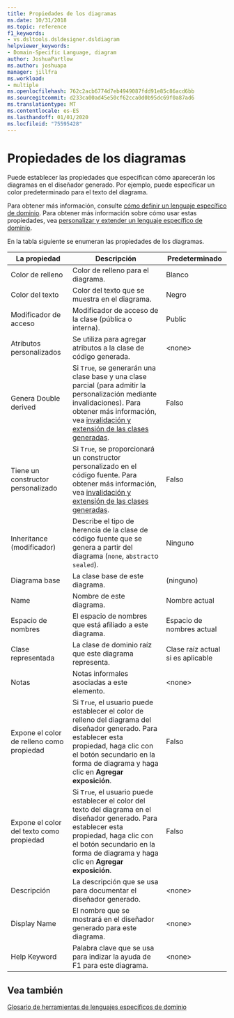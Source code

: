 ```yaml
---
title: Propiedades de los diagramas
ms.date: 10/31/2018
ms.topic: reference
f1_keywords:
- vs.dsltools.dsldesigner.dsldiagram
helpviewer_keywords:
- Domain-Specific Language, diagram
author: JoshuaPartlow
ms.author: joshuapa
manager: jillfra
ms.workload:
- multiple
ms.openlocfilehash: 762c2acb6774d7eb4949087fdd91e85c86acd6bb
ms.sourcegitcommit: d233ca00ad45e50cf62cca0d0b95dc69f0a87ad6
ms.translationtype: MT
ms.contentlocale: es-ES
ms.lasthandoff: 01/01/2020
ms.locfileid: "75595428"
---
```

# <a name="properties-of-diagrams"></a>Propiedades de los diagramas
Puede establecer las propiedades que especifican cómo aparecerán los diagramas en el diseñador generado. Por ejemplo, puede especificar un color predeterminado para el texto del diagrama.

 Para obtener más información, consulte [cómo definir un lenguaje específico de dominio](../modeling/how-to-define-a-domain-specific-language.md). Para obtener más información sobre cómo usar estas propiedades, vea [personalizar y extender un lenguaje específico de dominio](../modeling/customizing-and-extending-a-domain-specific-language.md).

 En la tabla siguiente se enumeran las propiedades de los diagramas.

|La propiedad|Descripción|Predeterminado|
|-|-|-|
|Color de relleno|Color de relleno para el diagrama.|Blanco|
|Color del texto|Color del texto que se muestra en el diagrama.|Negro|
|Modificador de acceso|Modificador de acceso de la clase (pública o interna).|Public|
|Atributos personalizados|Se utiliza para agregar atributos a la clase de código generada.|\<none>|
|Genera Double derived|Si `True`, se generarán una clase base y una clase parcial (para admitir la personalización mediante invalidaciones). Para obtener más información, vea [invalidación y extensión de las clases generadas](../modeling/overriding-and-extending-the-generated-classes.md).|Falso|
|Tiene un constructor personalizado|Si `True`, se proporcionará un constructor personalizado en el código fuente. Para obtener más información, vea [invalidación y extensión de las clases generadas](../modeling/overriding-and-extending-the-generated-classes.md).|Falso|
|Inheritance (modificador)|Describe el tipo de herencia de la clase de código fuente que se genera a partir del diagrama (`none`, `abstract`o `sealed`).|Ninguno|
|Diagrama base|La clase base de este diagrama.|(ninguno)|
|Name|Nombre de este diagrama.|Nombre actual|
|Espacio de nombres|El espacio de nombres que está afiliado a este diagrama.|Espacio de nombres actual|
|Clase representada|La clase de dominio raíz que este diagrama representa.|Clase raíz actual si es aplicable|
|Notas|Notas informales asociadas a este elemento.|\<none>|
|Expone el color de relleno como propiedad|Si `True`, el usuario puede establecer el color de relleno del diagrama del diseñador generado. Para establecer esta propiedad, haga clic con el botón secundario en la forma de diagrama y haga clic en **Agregar exposición**.|Falso|
|Expone el color del texto como propiedad|Si `True`, el usuario puede establecer el color del texto del diagrama en el diseñador generado. Para establecer esta propiedad, haga clic con el botón secundario en la forma de diagrama y haga clic en **Agregar exposición**.|Falso|
|Descripción|La descripción que se usa para documentar el diseñador generado.|\<none>|
|Display Name|El nombre que se mostrará en el diseñador generado para este diagrama.|\<none>|
|Help Keyword|Palabra clave que se usa para indizar la ayuda de F1 para este diagrama.|\<none>|

## <a name="see-also"></a>Vea también

[Glosario de herramientas de lenguajes específicos de dominio](https://msdn.microsoft.com/ca5e84cb-a315-465c-be24-76aa3df276aa)
